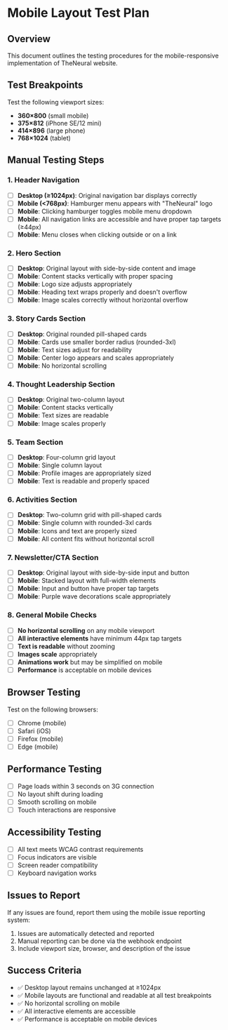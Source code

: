 # Mobile Layout Test Plan

## Overview
This document outlines the testing procedures for the mobile-responsive implementation of TheNeural website.

## Test Breakpoints
Test the following viewport sizes:
- **360×800** (small mobile)
- **375×812** (iPhone SE/12 mini)
- **414×896** (large phone)
- **768×1024** (tablet)

## Manual Testing Steps

### 1. Header Navigation
- [ ] **Desktop (≥1024px)**: Original navigation bar displays correctly
- [ ] **Mobile (<768px)**: Hamburger menu appears with "TheNeural" logo
- [ ] **Mobile**: Clicking hamburger toggles mobile menu dropdown
- [ ] **Mobile**: All navigation links are accessible and have proper tap targets (≥44px)
- [ ] **Mobile**: Menu closes when clicking outside or on a link

### 2. Hero Section
- [ ] **Desktop**: Original layout with side-by-side content and image
- [ ] **Mobile**: Content stacks vertically with proper spacing
- [ ] **Mobile**: Logo size adjusts appropriately
- [ ] **Mobile**: Heading text wraps properly and doesn't overflow
- [ ] **Mobile**: Image scales correctly without horizontal overflow

### 3. Story Cards Section
- [ ] **Desktop**: Original rounded pill-shaped cards
- [ ] **Mobile**: Cards use smaller border radius (rounded-3xl)
- [ ] **Mobile**: Text sizes adjust for readability
- [ ] **Mobile**: Center logo appears and scales appropriately
- [ ] **Mobile**: No horizontal scrolling

### 4. Thought Leadership Section
- [ ] **Desktop**: Original two-column layout
- [ ] **Mobile**: Content stacks vertically
- [ ] **Mobile**: Text sizes are readable
- [ ] **Mobile**: Image scales properly

### 5. Team Section
- [ ] **Desktop**: Four-column grid layout
- [ ] **Mobile**: Single column layout
- [ ] **Mobile**: Profile images are appropriately sized
- [ ] **Mobile**: Text is readable and properly spaced

### 6. Activities Section
- [ ] **Desktop**: Two-column grid with pill-shaped cards
- [ ] **Mobile**: Single column with rounded-3xl cards
- [ ] **Mobile**: Icons and text are properly sized
- [ ] **Mobile**: All content fits without horizontal scroll

### 7. Newsletter/CTA Section
- [ ] **Desktop**: Original layout with side-by-side input and button
- [ ] **Mobile**: Stacked layout with full-width elements
- [ ] **Mobile**: Input and button have proper tap targets
- [ ] **Mobile**: Purple wave decorations scale appropriately

### 8. General Mobile Checks
- [ ] **No horizontal scrolling** on any mobile viewport
- [ ] **All interactive elements** have minimum 44px tap targets
- [ ] **Text is readable** without zooming
- [ ] **Images scale** appropriately
- [ ] **Animations work** but may be simplified on mobile
- [ ] **Performance** is acceptable on mobile devices

## Browser Testing
Test on the following browsers:
- [ ] Chrome (mobile)
- [ ] Safari (iOS)
- [ ] Firefox (mobile)
- [ ] Edge (mobile)

## Performance Testing
- [ ] Page loads within 3 seconds on 3G connection
- [ ] No layout shift during loading
- [ ] Smooth scrolling on mobile
- [ ] Touch interactions are responsive

## Accessibility Testing
- [ ] All text meets WCAG contrast requirements
- [ ] Focus indicators are visible
- [ ] Screen reader compatibility
- [ ] Keyboard navigation works

## Issues to Report
If any issues are found, report them using the mobile issue reporting system:
1. Issues are automatically detected and reported
2. Manual reporting can be done via the webhook endpoint
3. Include viewport size, browser, and description of the issue

## Success Criteria
- ✅ Desktop layout remains unchanged at ≥1024px
- ✅ Mobile layouts are functional and readable at all test breakpoints
- ✅ No horizontal scrolling on mobile
- ✅ All interactive elements are accessible
- ✅ Performance is acceptable on mobile devices
